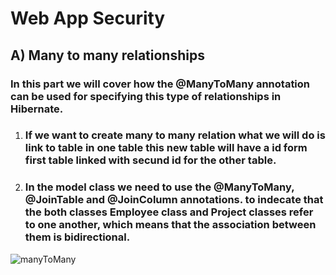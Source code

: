 # Web App Security

## A) Many to many relationships

### In this part we will cover how the @ManyToMany annotation can be used for specifying this type of relationships in Hibernate.

1. ### If we want to  create many to many relation what we will do is link to table in one table this new table will have a id form first table linked with secund id for the other table.

2. ### In the model class we need to use the @ManyToMany, @JoinTable and @JoinColumn annotations. to indecate that the both classes Employee class and Project classes refer to one another, which means that the association between them is bidirectional.

![manyToMany](https://bezkoder.com/wp-content/uploads/2020/02/mongodb-many-to-many-relationship-mongoose-example.png)